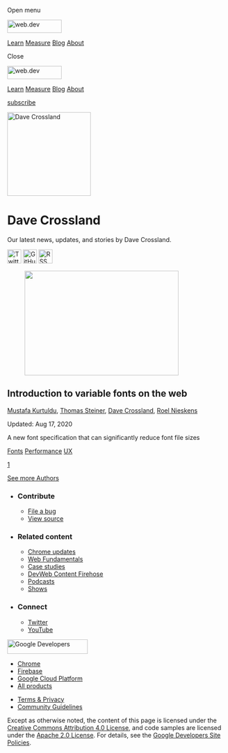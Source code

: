 <span class="w-tooltip w-tooltip--left">Open menu</span>

<a href="/" class="gc-analytics-event header-default__logo-link"><img src="/images/lockup.svg" alt="web.dev" class="header-default__logo" width="125" height="30" /></a>

<a href="/learn/" class="gc-analytics-event header-default__link">Learn</a> <a href="/measure/" class="gc-analytics-event header-default__link">Measure</a> <a href="/blog/" class="gc-analytics-event header-default__link">Blog</a> <a href="/about/" class="gc-analytics-event header-default__link">About</a>

<span class="w-tooltip">Close</span>

<a href="/" class="gc-analytics-event"><img src="/images/lockup.svg" alt="web.dev" class="drawer-default__logo" width="125" height="30" /></a>

<a href="/learn/" class="gc-analytics-event drawer-default__link">Learn</a> <a href="/measure/" class="gc-analytics-event drawer-default__link">Measure</a> <a href="/blog/" class="gc-analytics-event drawer-default__link">Blog</a> <a href="/about/" class="gc-analytics-event drawer-default__link">About</a>

<a href="/newsletter/" class="gc-analytics-event w-actions__fab w-actions__fab--subscribe"><span>subscribe</span></a>

<img src="https://web-dev.imgix.net/image/admin/Yw6cuEYfVm8eOqiRFtml.jpg?auto=format" alt="Dave Crossland" class="w-author-page__image" sizes="(min-width: 481px) 192px, 128px" srcset="https://web-dev.imgix.net/image/admin/Yw6cuEYfVm8eOqiRFtml.jpg?auto=format&amp;w=128 128w, https://web-dev.imgix.net/image/admin/Yw6cuEYfVm8eOqiRFtml.jpg?auto=format&amp;w=146 146w, https://web-dev.imgix.net/image/admin/Yw6cuEYfVm8eOqiRFtml.jpg?auto=format&amp;w=166 166w, https://web-dev.imgix.net/image/admin/Yw6cuEYfVm8eOqiRFtml.jpg?auto=format&amp;w=190 190w, https://web-dev.imgix.net/image/admin/Yw6cuEYfVm8eOqiRFtml.jpg?auto=format&amp;w=216 216w, https://web-dev.imgix.net/image/admin/Yw6cuEYfVm8eOqiRFtml.jpg?auto=format&amp;w=246 246w, https://web-dev.imgix.net/image/admin/Yw6cuEYfVm8eOqiRFtml.jpg?auto=format&amp;w=281 281w, https://web-dev.imgix.net/image/admin/Yw6cuEYfVm8eOqiRFtml.jpg?auto=format&amp;w=320 320w, https://web-dev.imgix.net/image/admin/Yw6cuEYfVm8eOqiRFtml.jpg?auto=format&amp;w=365 365w, https://web-dev.imgix.net/image/admin/Yw6cuEYfVm8eOqiRFtml.jpg?auto=format&amp;w=384 384w" width="192" height="192" />

# Dave Crossland

Our latest news, updates, and stories by Dave Crossland.

<a href="https://twitter.com/davelab6" class="w-author-page__link"><img src="/images/icons/twitter.svg" alt="Twitter" class="w-author-page__icon" width="32" height="32" /></a> <a href="https://github.com/davelab6" class="w-author-page__link"><img src="/images/icons/github.svg" alt="GitHub" class="w-author-page__icon" width="32" height="32" /></a> <a href="/authors/dcrossland/feed.xml" class="w-author-page__link"><img src="/images/icons/rss.svg" alt="RSS Feed" class="w-author-page__icon" width="32" height="32" /></a>

<a href="/variable-fonts/" class="w-card-base__link"></a>

<figure><img src="https://web-dev.imgix.net/image/admin/SHy7jOlEVPU1lsyfgvlG.jpg?auto=format&amp;fit=crop&amp;h=240&amp;w=354" class="w-card-base__image" sizes="(min-width: 354px) 354px, calc(100vw - 48px)" srcset="https://web-dev.imgix.net/image/admin/SHy7jOlEVPU1lsyfgvlG.jpg?fit=crop&amp;h=240&amp;w=354&amp;auto=format&amp;dpr=1&amp;q=75, https://web-dev.imgix.net/image/admin/SHy7jOlEVPU1lsyfgvlG.jpg?fit=crop&amp;h=240&amp;w=354&amp;auto=format&amp;dpr=2&amp;q=50 2x, https://web-dev.imgix.net/image/admin/SHy7jOlEVPU1lsyfgvlG.jpg?fit=crop&amp;h=240&amp;w=354&amp;auto=format&amp;dpr=3&amp;q=35 3x, https://web-dev.imgix.net/image/admin/SHy7jOlEVPU1lsyfgvlG.jpg?fit=crop&amp;h=240&amp;w=354&amp;auto=format&amp;dpr=4&amp;q=23 4x, https://web-dev.imgix.net/image/admin/SHy7jOlEVPU1lsyfgvlG.jpg?fit=crop&amp;h=240&amp;w=354&amp;auto=format&amp;dpr=5&amp;q=20 5x" width="354" height="240" /></figure>

<a href="/variable-fonts/" class="w-card-base__link"></a>

## Introduction to variable fonts on the web

<span class="w-author__name"><a href="/authors/mustafakurtuldu/" class="w-author__name-link">Mustafa Kurtuldu</a>, <a href="/authors/thomassteiner/" class="w-author__name-link">Thomas Steiner</a>, <a href="/authors/dcrossland/" class="w-author__name-link">Dave Crossland</a>, <a href="/authors/roeln/" class="w-author__name-link">Roel Nieskens</a></span>

Updated: Aug 17, 2020

<a href="/variable-fonts/" class="w-card-base__link"></a>

A new font specification that can significantly reduce font file sizes

<a href="/tags/fonts/" class="w-chip">Fonts</a> <a href="/tags/performance/" class="w-chip">Performance</a> <a href="/tags/ux/" class="w-chip">UX</a>

<a href="/authors/dcrossland/" class="w-pagination__link w-pagination__link--active">1</a>

<a href="/authors" class="w-button">See more Authors</a>

- ### Contribute

  - <a href="https://github.com/GoogleChrome/web.dev/issues/new?assignees=&amp;labels=bug&amp;template=bug_report.md&amp;title=" class="w-footer__linkbox-link">File a bug</a>
  - <a href="https://github.com/googlechrome/web.dev" class="w-footer__linkbox-link">View source</a>

- ### Related content

  - <a href="https://blog.chromium.org/" class="w-footer__linkbox-link">Chrome updates</a>
  - <a href="https://developers.google.com/web/" class="w-footer__linkbox-link">Web Fundamentals</a>
  - <a href="https://developers.google.com/web/showcase/" class="w-footer__linkbox-link">Case studies</a>
  - <a href="https://devwebfeed.appspot.com/" class="w-footer__linkbox-link">DevWeb Content Firehose</a>
  - <a href="/podcasts/" class="w-footer__linkbox-link">Podcasts</a>
  - <a href="/shows/" class="w-footer__linkbox-link">Shows</a>

- ### Connect

  - <a href="https://www.twitter.com/ChromiumDev" class="w-footer__linkbox-link">Twitter</a>
  - <a href="https://www.youtube.com/user/ChromeDevelopers" class="w-footer__linkbox-link">YouTube</a>

<a href="https://developers.google.com/" class="w-footer__utility-logo-link"><img src="/images/lockup-color.png" alt="Google Developers" class="w-footer__utility-logo" width="185" height="33" /></a>

- <a href="https://developer.chrome.com/" class="w-footer__utility-link">Chrome</a>
- <a href="https://firebase.google.com/" class="w-footer__utility-link">Firebase</a>
- <a href="https://cloud.google.com/" class="w-footer__utility-link">Google Cloud Platform</a>
- <a href="https://developers.google.com/products" class="w-footer__utility-link">All products</a>

<!-- -->

- <a href="https://policies.google.com/" class="w-footer__utility-link">Terms &amp; Privacy</a>
- <a href="/community-guidelines/" class="w-footer__utility-link">Community Guidelines</a>

Except as otherwise noted, the content of this page is licensed under the [Creative Commons Attribution 4.0 License](https://creativecommons.org/licenses/by/4.0/), and code samples are licensed under the [Apache 2.0 License](https://www.apache.org/licenses/LICENSE-2.0). For details, see the [Google Developers Site Policies](https://developers.google.com/terms/site-policies).
